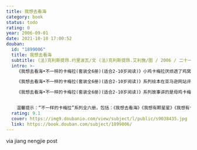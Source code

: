 ```yaml
---
title: 我想去看海
category: book
status: todo
rating: 0
year: 2006-09-01
date: 2021-10-18 17:00:52
douban:
  id: "1899006"
  title: 我想去看海
  subtitle: (法)克利斯提昂.约里波瓦/文 (法)克利斯提昂.艾利施/图 / 2006 / 二十一世纪出版社
  intro: >-
    《我想去看海•不一样的卡梅拉(套装全6册)(适合2-10岁阅读)》小鸡卡梅拉厌烦透了鸡窝里的平凡生活，她幻想着外面的世界。做一次长途旅行是她的第一个梦想，在海的另一边，她结识了火鸡皮洛克，并且把他带回了家，他们俩生下了一只粉色的小鸡——卡梅利多。卡梅利多的梦想就更多了，他想拥有一颗星星，可是却意外的结识了一群外星鸡……卡梅利多都还梦想和别人的家庭一样，有几个兄弟，可结果却来了个妹妹……有一天，鸡窝里发生了一件灾难性的事件，太阳不见了，卡梅利多的爸爸也将面临着失业的危险，卡梅利多决定要找回失落的太阳，挽救鸡群……整个故事内容极具创意，充满想象色彩，插图精美，小鸡卡梅拉和卡梅利多的形象惹人喜爱。

    《我想去看海•不一样的卡梅拉(套装全6册)(适合2-10岁阅读)》系列绘本在亚马逊网站评为五星级童书，生动有趣的绘画也是该书的最大特色，是值得收藏的一套好书！

    《我想去看海•不一样的卡梅拉(套装全6册)(适合2-10岁阅读)》系列故事讲的是母鸡卡梅拉和她的儿女们卡梅利多和卡门的历险故事。卡梅拉家族里的每个人都是那样的与众不同。敢于幻想，更敢于去尝试别人不敢想的事情。书中充满了惊险的情节和法式的幽默。当然，也不乏那些捧着肚子哈哈大笑的段子。这套书的特点是那种小口袋式的，小32开，轻松、便携。每册文字大致在1500—2000字左右，阅读这套书，起步阅读的孩子很容易独立自主地从中获得自我的乐趣和完成全篇的成就感。


    温馨提示：“不一样的卡梅拉”系列全六册，包括：《我想去看海》《我想有颗星星》《我想有个弟弟》《我去找太阳》《我爱小黑猫》《我能打败怪兽》。
  rating: 9.1
  cover: https://img9.doubanio.com/view/subject/l/public/s9038435.jpg
  link: https://book.douban.com/subject/1899006/
---
```


via jiang nengjie post
